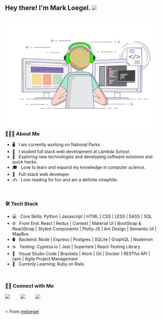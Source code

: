 <h2> Hey there! I'm Mark Loegel. <img src="https://github.com/souvikguria98/souvikguria98/blob/master/Hi.gif" width="25"></h2>
<img align="right" alt="GIF" src="https://raw.githubusercontent.com/devSouvik/devSouvik/master/gif3.gif" width="500"/>

<h3> 👨🏻‍💻 About Me </h3>

- 🖥  &nbsp; I am currently working on National Parks
- 🔭 &nbsp; I studied full stack web development at Lambda School
- 🤔 &nbsp; Exploring new technologies and developing software solutions and quick hacks.
- 🎓 &nbsp; Love to learn and expand my knowledge in computer science.
- 💼 &nbsp; Full-stack web developer.
- ✍️ &nbsp; Love reading for fun and am a definite cinephile.
<br>
<h3>🛠 Tech Stack</h3>

- 💻 &nbsp; Core Skills: Python | Javascript | HTML | CSS | LESS | SASS | SQL
- 🌐 &nbsp; Front End: React | Redux | Context | Material UI | BootStrap & ReactStrap | Styled-Components | Plotly-JS | Ant Design | Semantic UI | MapBox
- 🛢 &nbsp; Backend: Node | Express | Postgres | SQLite | GraphQL | Nodemon
- ☕ &nbsp; Testing: Cypress.io | Jest | Supertest | React-Testing Library
- 🔧 &nbsp;  Visual Studio Code | Brackets | Atom | Git | Docker | RESTful API | npm | Agile Project Management
- 🤔 &nbsp; Currenly Learning: Ruby on Rails

<br>

<h3> 🤝🏻 Connect with Me </h3>

<p align="center">
&nbsp; <a href="https://www.linkedin.com/in/mark-loegel/" target="_blank" rel="noopener noreferrer"><img src="https://img.icons8.com/plasticine/100/000000/linkedin.png" width="50" align="left"/></a>
&nbsp; <a href="mailto:meloegel@gmail.com" target="_blank" rel="noopener noreferrer"><img src="https://img.icons8.com/plasticine/100/000000/gmail.png"  width="50" align="left" /></a>
&nbsp;<a href="markloegel.vercel.app" target="_blank" rel="noopener noreferrer"><img src="https://cdn1.iconfinder.com/data/icons/big-business/512/Briefcase-512.png"  width="50" align="left"></a>

<br>
<br>

⭐️ From [meloegel](https://github.com/meloegel)
